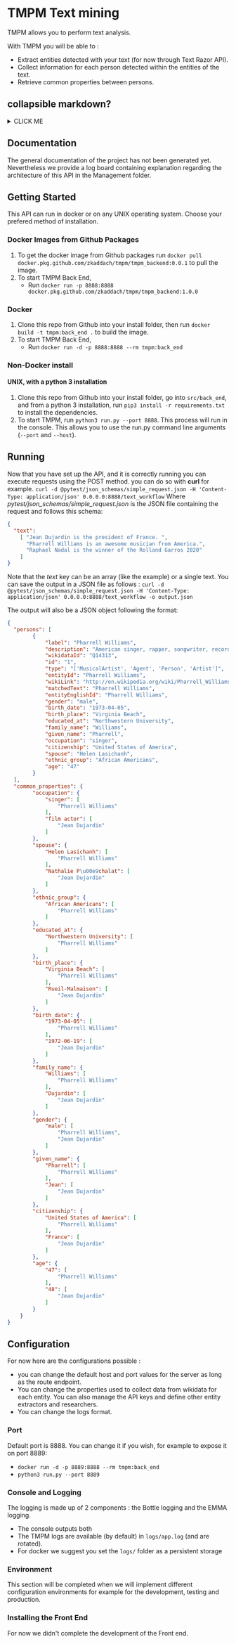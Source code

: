 # TMPM Text mining
TMPM allows you to perform text analysis. 

With TMPM you will be able to : 
* Extract entities detected with your text (for now through Text Razor API).
* Collect information for each person detected within the entities of the text.
* Retrieve common properties between persons. 

## collapsible markdown?

<details><summary>CLICK ME</summary>
<p>

#### yes, even hidden code blocks!

```python
print("hello world!")
```

</p>
</details>

## Documentation
The general documentation of the project has not been generated yet. 
Nevertheless we provide a log board containing explanation regarding the architecture of this API in the Management folder.  

## Getting Started
This API can run in docker or on any UNIX operating system. Choose your prefered method of installation.

### Docker Images from Github Packages

1. To get the docker image from Github packages run `docker pull docker.pkg.github.com/zkaddach/tmpm/tmpm_backend:0.0.1` to pull the image.
2. To start TMPM Back End,
    * Run `docker run -p 8888:8888 docker.pkg.github.com/zkaddach/tmpm/tmpm_backend:1.0.0`

### Docker
1. Clone this repo from Github into your install folder, then run `docker build -t tmpm:back_end .` to build the image.
2. To start TMPM Back End,
    * Run `docker run -d -p 8888:8888 --rm tmpm:back_end`

### Non-Docker install 

#### UNIX, with a python 3 installation 
1. Clone this repo from Github into your install folder, go into `src/back_end`, and from a python 3 installation, run `pip3 install -r requirements.txt` to install the dependencies.
2. To start TMPM, run `python3 run.py --port 8888`. This process will run in the console. This allows you to use the run.py command line arguments (`--port` and `--host`).

## Running
Now that you have set up the API, and it is correctly running you can execute requests using the POST method. 
you can do so with **curl** for example. 
`curl -d @pytest/json_schemas/simple_request.json -H 'Content-Type: application/json' 0.0.0.0:8888/text_workflow`
Where *pytest/json_schemas/simple_request.json* is the JSON file containing the request and follows this schema: 

```json
{
  "text":
    [ "Jean Dujardin is the president of France. ",
      "Pharrell Williams is an awesome musician from America.",
      "Raphael Nadal is the winner of the Rolland Garros 2020"
    ]
}
```

Note that the *text* key can be an array (like the example) or a single text. 
You can save the output in a JSON file as follows : 
`curl -d @pytest/json_schemas/simple_request.json -H 'Content-Type: application/json' 0.0.0.0:8888/text_workflow -o output.json`

The output will also be a JSON object following the format: 
```json
{
  "persons": [
        {
            "label": "Pharrell Williams",
            "description": "American singer, rapper, songwriter, record producer, fashion designer, and entrepreneur",
            "wikidataId": "Q14313",
            "id": "1",
            "type": "['MusicalArtist', 'Agent', 'Person', 'Artist']",
            "entityId": "Pharrell Williams",
            "wikiLink": "http://en.wikipedia.org/wiki/Pharrell_Williams",
            "matchedText": "Pharrell Williams",
            "entityEnglishId": "Pharrell Williams",
            "gender": "male",
            "birth_date": "1973-04-05",
            "birth_place": "Virginia Beach",
            "educated_at": "Northwestern University",
            "family_name": "Williams",
            "given_name": "Pharrell",
            "occupation": "singer",
            "citizenship": "United States of America",
            "spouse": "Helen Lasichanh",
            "ethnic_group": "African Americans",
            "age": "47"
        }
  ],
  "common_properties": {
        "occupation": {
            "singer": [
                "Pharrell Williams"
            ],
            "film actor": [
                "Jean Dujardin"
            ]
        },
        "spouse": {
            "Helen Lasichanh": [
                "Pharrell Williams"
            ],
            "Nathalie P\u00e9chalat": [
                "Jean Dujardin"
            ]
        },
        "ethnic_group": {
            "African Americans": [
                "Pharrell Williams"
            ]
        },
        "educated_at": {
            "Northwestern University": [
                "Pharrell Williams"
            ]
        },
        "birth_place": {
            "Virginia Beach": [
                "Pharrell Williams"
            ],
            "Rueil-Malmaison": [
                "Jean Dujardin"
            ]
        },
        "birth_date": {
            "1973-04-05": [
                "Pharrell Williams"
            ],
            "1972-06-19": [
                "Jean Dujardin"
            ]
        },
        "family_name": {
            "Williams": [
                "Pharrell Williams"
            ],
            "Dujardin": [
                "Jean Dujardin"
            ]
        },
        "gender": {
            "male": [
                "Pharrell Williams",
                "Jean Dujardin"
            ]
        },
        "given_name": {
            "Pharrell": [
                "Pharrell Williams"
            ],
            "Jean": [
                "Jean Dujardin"
            ]
        },
        "citizenship": {
            "United States of America": [
                "Pharrell Williams"
            ],
            "France": [
                "Jean Dujardin"
            ]
        },
        "age": {
            "47": [
                "Pharrell Williams"
            ],
            "48": [
                "Jean Dujardin"
            ]
        }
    }
}
```

## Configuration
For now here are the configurations possible : 
* you can change the default host and port values for the server as long as the route endpoint. 
* You can change the properties used to collect data from wikidata for each entity. You can also manage the API keys and define other entity extractors and researchers.
* You can change the logs format. 

### Port
Default port is 8888. You can change it if you wish, for example to expose it on port 8889:

* `docker run -d -p 8889:8888 --rm tmpm:back_end`
* `python3 run.py --port 8889`

### Console and Logging

The logging is made up of 2 components : the Bottle logging and the EMMA logging.

* The console outputs both
* The TMPM logs are available (by default) in `logs/app.log` (and are rotated).
* For docker we suggest you set the `logs/` folder as a persistent storage



### Environment
This section will be completed when we will implement different configuration 
environments for example for the development, testing and production. 

### Installing the Front End
For now we didn't complete the development of the Front end. 

